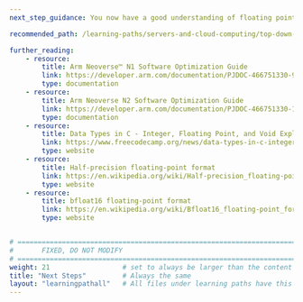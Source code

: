 ```yaml
---
next_step_guidance: You now have a good understanding of floating point numbers and the conversions, implicit and explicit. To learn more, please look at the learning path on Arm Neoverse as well as the links provided under further reading.

recommended_path: /learning-paths/servers-and-cloud-computing/top-down-n1/

further_reading:
    - resource:
        title: Arm Neoverse™ N1 Software Optimization Guide
        link: https://developer.arm.com/documentation/PJDOC-466751330-9707/r4p1/?lang=en
        type: documentation
    - resource:
        title: Arm Neoverse N2 Software Optimization Guide
        link: https://developer.arm.com/documentation/PJDOC-466751330-18256/0003/?lang=en
        type: documentation
    - resource:
        title: Data Types in C - Integer, Floating Point, and Void Explained
        link: https://www.freecodecamp.org/news/data-types-in-c-integer-floating-point-and-void-explained/
        type: website
    - resource:
        title: Half-precision floating-point format
        link: https://en.wikipedia.org/wiki/Half-precision_floating-point_format
        type: website
    - resource:
        title: bfloat16 floating-point format
        link: https://en.wikipedia.org/wiki/Bfloat16_floating-point_format
        type: website


# ================================================================================
#       FIXED, DO NOT MODIFY
# ================================================================================
weight: 21                  # set to always be larger than the content in this path, and one more than 'review'
title: "Next Steps"         # Always the same
layout: "learningpathall"   # All files under learning paths have this same wrapper
---
```

